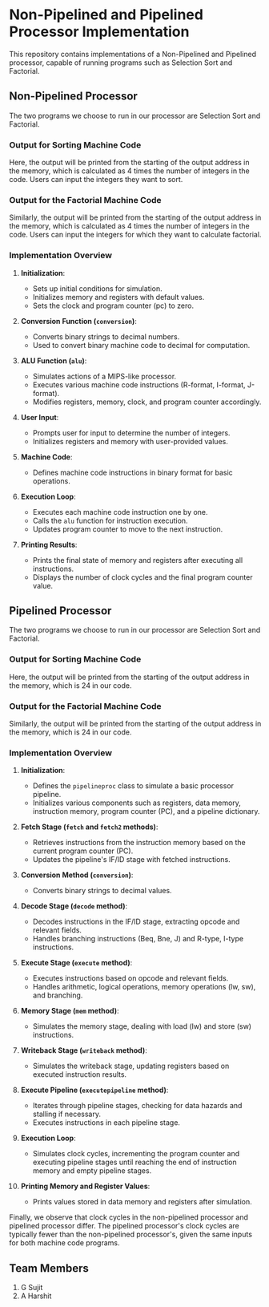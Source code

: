 # Non-Pipelined and Pipelined Processor Implementation

This repository contains implementations of a Non-Pipelined and Pipelined processor, capable of running programs such as Selection Sort and Factorial.

## Non-Pipelined Processor

The two programs we choose to run in our processor are Selection Sort and Factorial.

### Output for Sorting Machine Code

Here, the output will be printed from the starting of the output address in the memory, which is calculated as 4 times the number of integers in the code. Users can input the integers they want to sort.

### Output for the Factorial Machine Code

Similarly, the output will be printed from the starting of the output address in the memory, which is calculated as 4 times the number of integers in the code. Users can input the integers for which they want to calculate factorial.

### Implementation Overview

1. **Initialization**:
   - Sets up initial conditions for simulation.
   - Initializes memory and registers with default values.
   - Sets the clock and program counter (pc) to zero.

2. **Conversion Function (`conversion`)**:
   - Converts binary strings to decimal numbers.
   - Used to convert binary machine code to decimal for computation.

3. **ALU Function (`alu`)**:
   - Simulates actions of a MIPS-like processor.
   - Executes various machine code instructions (R-format, I-format, J-format).
   - Modifies registers, memory, clock, and program counter accordingly.

4. **User Input**:
   - Prompts user for input to determine the number of integers.
   - Initializes registers and memory with user-provided values.

5. **Machine Code**:
   - Defines machine code instructions in binary format for basic operations.

6. **Execution Loop**:
   - Executes each machine code instruction one by one.
   - Calls the `alu` function for instruction execution.
   - Updates program counter to move to the next instruction.

7. **Printing Results**:
   - Prints the final state of memory and registers after executing all instructions.
   - Displays the number of clock cycles and the final program counter value.

## Pipelined Processor

The two programs we choose to run in our processor are Selection Sort and Factorial.

### Output for Sorting Machine Code

Here, the output will be printed from the starting of the output address in the memory, which is 24 in our code.

### Output for the Factorial Machine Code

Similarly, the output will be printed from the starting of the output address in the memory, which is 24 in our code.

### Implementation Overview

1. **Initialization**:
   - Defines the `pipelineproc` class to simulate a basic processor pipeline.
   - Initializes various components such as registers, data memory, instruction memory, program counter (PC), and a pipeline dictionary.

2. **Fetch Stage (`fetch` and `fetch2` methods)**:
   - Retrieves instructions from the instruction memory based on the current program counter (PC).
   - Updates the pipeline's IF/ID stage with fetched instructions.

3. **Conversion Method (`conversion`)**:
   - Converts binary strings to decimal values.

4. **Decode Stage (`decode` method)**:
   - Decodes instructions in the IF/ID stage, extracting opcode and relevant fields.
   - Handles branching instructions (Beq, Bne, J) and R-type, I-type instructions.

5. **Execute Stage (`execute` method)**:
   - Executes instructions based on opcode and relevant fields.
   - Handles arithmetic, logical operations, memory operations (lw, sw), and branching.

6. **Memory Stage (`mem` method)**:
   - Simulates the memory stage, dealing with load (lw) and store (sw) instructions.

7. **Writeback Stage (`writeback` method)**:
   - Simulates the writeback stage, updating registers based on executed instruction results.

8. **Execute Pipeline (`executepipeline` method)**:
   - Iterates through pipeline stages, checking for data hazards and stalling if necessary.
   - Executes instructions in each pipeline stage.

9. **Execution Loop**:
   - Simulates clock cycles, incrementing the program counter and executing pipeline stages until reaching the end of instruction memory and empty pipeline stages.

10. **Printing Memory and Register Values**:
    - Prints values stored in data memory and registers after simulation.

Finally, we observe that clock cycles in the non-pipelined processor and pipelined processor differ. The pipelined processor's clock cycles are typically fewer than the non-pipelined processor's, given the same inputs for both machine code programs.

## Team Members
1. G Sujit
2. A Harshit
